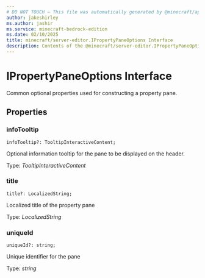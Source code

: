 ```yaml
---
# DO NOT TOUCH — This file was automatically generated by @minecraft/api-docs-generator, to report problems file an issue at https://github.com/Mojang/minecraft-scripting-libraries
author: jakeshirley
ms.author: jashir
ms.service: minecraft-bedrock-edition
ms.date: 02/10/2025
title: minecraft/server-editor.IPropertyPaneOptions Interface
description: Contents of the @minecraft/server-editor.IPropertyPaneOptions class.
---
```

# IPropertyPaneOptions Interface

Common optional properties used for constructing a property pane.

## Properties

### **infoTooltip**
`infoTooltip?: TooltipInteractiveContent;`

Optional information tooltip for the pane to be displayed on the header.

Type: *TooltipInteractiveContent*

### **title**
`title?: LocalizedString;`

Localized title of the property pane

Type: *LocalizedString*

### **uniqueId**
`uniqueId?: string;`

Unique identifier for the pane

Type: *string*
